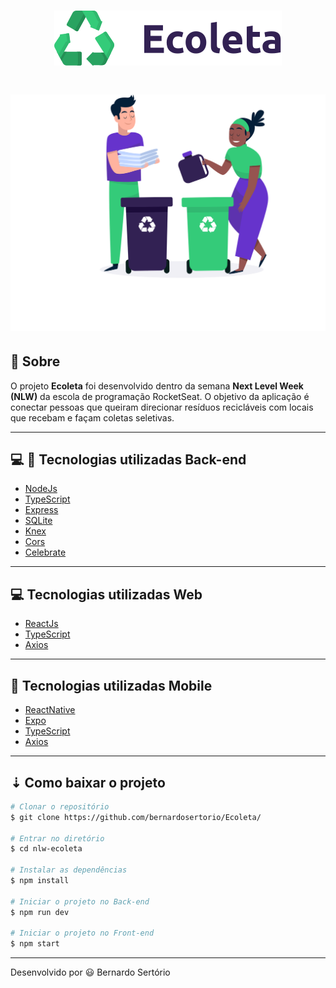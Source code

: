 <h1 align="center">
  <img src="web/src/assets/logo.svg">
<h1>

<h1>
  <img src="web/src/assets/home-background.svg">
</h1>

## 🔖 Sobre

O projeto **Ecoleta** foi desenvolvido dentro da semana **Next Level Week (NLW)** da escola de programação RocketSeat. O objetivo da aplicação é conectar pessoas que queiram direcionar resíduos recicláveis com locais que recebam e façam coletas seletivas. 

---

## 💻 📱 Tecnologias utilizadas Back-end

- [NodeJs](https://nodejs.org/en/)
- [TypeScript](https://www.typescriptlang.org/)
- [Express](https://expressjs.com/pt-br/) 
- [SQLite](https://www.sqlite.org/index.html)
- [Knex](http://knexjs.org/)
- [Cors](https://developer.mozilla.org/pt-BR/docs/Web/HTTP/Controle_Acesso_CORS)
- [Celebrate](https://github.com/arb/celebrate) 

---

## 💻 Tecnologias utilizadas Web

- [ReactJs](https://pt-br.reactjs.org/)
- [TypeScript](https://www.typescriptlang.org/)
- [Axios](https://www.npmjs.com/package/axios) 

---

## 📲 Tecnologias utilizadas Mobile

- [ReactNative](https://reactnative.dev/)
- [Expo](https://expo.io/)
- [TypeScript](https://www.typescriptlang.org/)
- [Axios](https://www.npmjs.com/package/axios) 

---

## ⇣ Como baixar o projeto

```bash
# Clonar o repositório
$ git clone https://github.com/bernardosertorio/Ecoleta/

# Entrar no diretório
$ cd nlw-ecoleta 

# Instalar as dependências 
$ npm install

# Iniciar o projeto no Back-end
$ npm run dev

# Iniciar o projeto no Front-end
$ npm start
```

---

Desenvolvido por 😃 Bernardo Sertório

